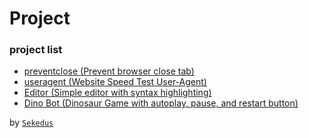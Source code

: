 # Project

### project list

- [preventclose (Prevent browser close tab)](https://sekedus.github.io/project/preventclose.htm)
- [useragent (Website Speed Test User-Agent)](https://sekedus.github.io/project/useragent.html)
- [Editor (Simple editor with syntax highlighting)](https://sekedus.github.io/project/editor/)
- [Dino Bot (Dinosaur Game with autoplay, pause, and restart button)](https://sekedus.github.io/project/dino-bot/)

by [`Sekedus`](https://sekedus.blogspot.com)
